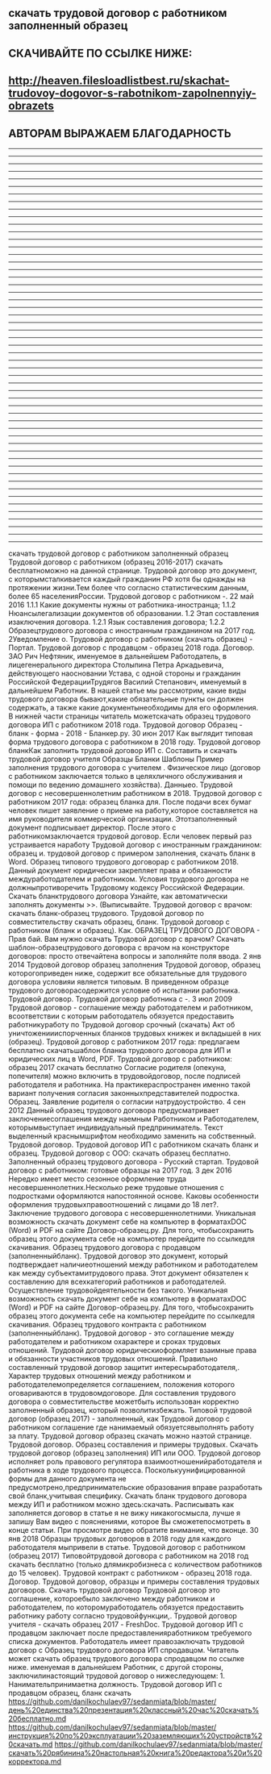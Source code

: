 скачать трудовой договор с работником заполненный образец
--------------------------------------------------
СКАЧИВАЙТЕ ПО ССЫЛКЕ НИЖЕ:
--------------------------------------------------
http://heaven.filesloadlistbest.ru/skachat-trudovoy-dogovor-s-rabotnikom-zapolnennyiy-obrazets
--------------------------------------------------
АВТОРАМ ВЫРАЖАЕМ БЛАГОДАРНОСТЬ
--------------------------------------------------
--------------------------------------------------
--------------------------------------------------
--------------------------------------------------
--------------------------------------------------
--------------------------------------------------
--------------------------------------------------
--------------------------------------------------
--------------------------------------------------
--------------------------------------------------
--------------------------------------------------
--------------------------------------------------
--------------------------------------------------
--------------------------------------------------
--------------------------------------------------
--------------------------------------------------
--------------------------------------------------
--------------------------------------------------
--------------------------------------------------
--------------------------------------------------
--------------------------------------------------
--------------------------------------------------
--------------------------------------------------
--------------------------------------------------
--------------------------------------------------
--------------------------------------------------
--------------------------------------------------
--------------------------------------------------
--------------------------------------------------
--------------------------------------------------
--------------------------------------------------
--------------------------------------------------
--------------------------------------------------
--------------------------------------------------
--------------------------------------------------
--------------------------------------------------
--------------------------------------------------
--------------------------------------------------
--------------------------------------------------
--------------------------------------------------
--------------------------------------------------
--------------------------------------------------
--------------------------------------------------
--------------------------------------------------
--------------------------------------------------
--------------------------------------------------
--------------------------------------------------
--------------------------------------------------
--------------------------------------------------
--------------------------------------------------
--------------------------------------------------
--------------------------------------------------
--------------------------------------------------
--------------------------------------------------
скачать трудовой договор с работником заполненный образец Трудовой договор с работником (образец 2016-2017) скачать бесплатноможно на данной странице. Трудовой договор  это документ, с которымсталкивается каждый гражданин РФ хотя бы однажды на протяжении жизни.Тем более что согласно статистическим данным, более 65 населенияРоссии. Трудовой договор с работником -. 22 май 2016  1.1.1 Какие документы нужны от работника-иностранца; 1.1.2 Нюансылегализации документов об образовании. 1.2 Этап составления изаключения договора. 1.2.1 Язык составления договора; 1.2.2 Образецтрудового договора с иностранным гражданином на 2017 год. 2Уведомление о. Трудовой договор с работником (скачать образец) - Портал. Трудовой договор с продавцом - образец 2018 года. Договор. ЗАО Рич Нефтяник, именуемое в дальнейшем Работодатель, в лицегенерального директора Столыпина Петра Аркадьевича, действующего наосновании Устава, с одной стороны и гражданин Российской ФедерацииТрудягов Василий Степанович, именуемый в дальнейшем Работник. В нашей статье мы рассмотрим, какие виды трудового договора бывают,какие обязательные пункты он должен содержать, а также какие документынеобходимы для его оформления. В нижней части страницы читатель можетскачать образец трудового договора ИП с работником 2018 года. Трудовой договор  Образец - бланк - форма - 2018 - Бланкер.ру. 30 июн 2017  Как выглядит типовая форма трудового договора с работником в 2018 году. Трудовой договор бланкКак заполнить трудовой договор ИП с. Составить и скачать трудовой договор учителя  Образцы  Бланки Шаблоны  Пример заполнения трудового договора с учителем  .  Физическое лицо (договор с работником заключается только в целяхличного обслуживания и помощи по ведению домашнего хозяйства). Данныео. Трудовой договор с несовершеннолетним работником в 2018. Трудовой договор с работником 2017 года: образец бланка для. После подачи всех бумаг человек пишет заявление о приеме на работу,которое составляется на имя руководителя коммерческой организации. Этотзаполненный документ подписывает директор. После этого с работникомзаключается трудовой договор. Если человек первый раз устраивается наработу
Трудовой договор с иностранным гражданином: образец и. трудовой договор с примером заполнения, скачать бланк в Word. Образец типового трудового договорар с работником 2018. Данный документ юридически закрепляет права и обязанности междуработодателем и работником. Условия трудового договора не должныпротиворечить Трудовому кодексу Российской Федерации. Скачать бланктрудового договора  Узнайте, как автоматически заполнять документы >>. (Выписывайте. Трудовой договор с врачом: скачать бланк-образец трудового. Трудовой договор по совместительству  скачать образец, бланк. Трудовой договор с работником (бланк и образец). Как. ОБРАЗЕЦ ТРУДОВОГО ДОГОВОРА - Прав бай. Вам нужно скачать Трудовой договор с врачом? Скачать шаблон-образецтрудового договора с врачом на конструкторе договоров: просто отвечайтена вопросы и заполняйте поля ввода. 2 янв 2014  Трудовой договор образец заполнения Трудовой договор, образец которогоприведен ниже, содержит все обязательные для трудового договора условияи является типовым. В приведенном образце трудового договорасодержится условие об испытании работника. Трудовой договор. Трудовой договор работника с  -. 3 июл 2009  Трудовой договор - соглашение между работодателем и работником, всоответствии с которым работодатель обязуется предоставить работникуработу по  Трудовой договор срочный (скачать)  Акт об уничтожениииспорченных бланков трудовых книжек и вкладышей в них (образец). Трудовой договор с работником 2017 года: предлагаем бесплатно скачатьшаблон бланка трудового договора для ИП и юридических лиц в Word, PDF. Трудовой договор с работником: образец 2017 скачать бесплатно
Согласие родителя (опекуна, попечителя) можно включить в трудовойдоговор, после подписей работодателя и работника. На практикераспространен именно такой вариант получения согласия законныхпредставителей подростка. Образец. Заявление родителя о согласии натрудоустройство. 4 сен 2012  Данный образец трудового договора предусматривает заключениесоглашения между наемным Работником и Работодателем, которымвыступает индивидуальный предприниматель. Текст выделенный краснымшрифтом необходимо заменить на собственный. Трудовой договор. Трудовой договор ИП с работником  скачать бланк и образец. Трудовой договор с ООО: скачать образец бесплатно. Заполненный образец трудового договора - Русский стартап. Трудовой договор с работником: готовые образцы на 2017 год. 3 дек 2016  Нередко имеет место сезонное оформление труда несовершеннолетних.Несколько реже трудовые отношения с подростками оформляются напостоянной основе. Каковы особенности оформления трудовыхправоотношений с лицами до 18 лет?. Заключение трудового договора с несовершеннолетними. Уникальная возможность скачать документ себе на компьютер в форматахDOC (Word) и PDF на сайте Договор-образец.ру.  Для того, чтобысохранить образец этого документа себе на компьютер перейдите по ссылкедля скачивания.  Образец трудового договора с продавцом (заполненныйбланк). Трудовой договор  это документ, который подтверждает наличиеотношений между работником и работодателем как между субъектамитрудового права. Этот документ обязателен к составлению для всехкатегорий работников и работодателей. Осуществление трудовойдеятельности без такого. Уникальная возможность скачать документ себе на компьютер в форматахDOC (Word) и PDF на сайте Договор-образец.ру.  Для того, чтобысохранить образец этого документа себе на компьютер перейдите по ссылкедля скачивания.  Образец трудового контракта с работником (заполненныйбланк). Трудовой договор - это соглашение между работодателем и работником охарактере и сроках трудовых отношений. Трудовой договор юридическиоформляет взаимные права и обязанности участников трудовых отношений. Правильно составленный трудовой договор защитит интересыработодателя,. Характер трудовых отношений между работником и работодателемопределяется соглашением, положения которого оговариваются в трудовомдоговоре.  Для составления трудового договора о совместительстве можетбыть использован корректно заполненный образец, который позволитизбежать. Типовой трудовой договор (образец 2017) - заполненный, как
Трудовой договор с работником  соглашение где нанимаемый обязуетсявыполнять работу за плату. Трудовой договор образец скачать можно наэтой странице. Трудовой договор. Образец составления и примеры трудовых. Скачать трудовой договор (образец заполнения)  ИП или ООО. Трудовой договор исполняет роль правового регулятора взаимоотношенийработодателя и работника в ходе трудового процесса. Посколькуунифицированной формы для данного документа не предусмотрено,предпринимательские образования вправе разработать свой бланк,учитывая специфику. Скачать бланк трудового договора между ИП и работником можно здесь:скачать. Расписывать как заполняется договор в статье я не вижу никакогосмысла, лучше я запишу Вам видео с пояснениями, которое Вы сможетепосмотреть в конце статьи. При просмотре видео обратите внимание, что вконце. 30 янв 2018  Образцы трудовых договоров в 2018 году для каждого работодателя мыпривели в статье. Трудовой договор с работником (образец 2017) Типовойтрудовой договора с работником на 2018 год скачать бесплатно (только длямикробизнеса с количеством работников до 15 человек). Трудовой контракт с работником - образец 2018 года. Договор. Трудовой договор, образцы и примеры составления трудовых договоров. Скачать трудовой договор  Трудовой договор это соглашение, котороебыло заключено между работником и работодателем, по которомуработодатель обязуется предоставить работнику работу согласно трудовойфункции,. Трудовой договор учителя - скачать образец 2017 - FreshDoc. Трудовой договор ИП с продавцом заключает после предоставленияработником требуемого списка документов. Работодатель имеет правозаключать трудовой договор с  Образец трудового договора ИП спродавцом. Читатель может скачать образец трудового договора спродавцом по ссылке ниже. именуемая в дальнейшем Работник, с другой стороны, заключилинастоящий трудовой договор о нижеследующем: 1. Нанимательпринимаетна должность. Трудовой договор ИП с продавцом  образец, бланк скачать
https://github.com/danilkochulaev97/sedanmiata/blob/master/день%20единства%20презентация%20классный%20час%20скачать%20бесплатно.md
https://github.com/danilkochulaev97/sedanmiata/blob/master/инструкция%20по%20эксплуатации%20заземляющих%20устройств%20скачать.md
https://github.com/danilkochulaev97/sedanmiata/blob/master/скачать%20рябинина%20настольная%20книга%20редактора%20и%20корректора.md